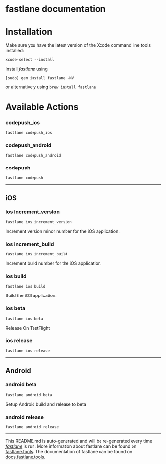 fastlane documentation
================
# Installation

Make sure you have the latest version of the Xcode command line tools installed:

```
xcode-select --install
```

Install _fastlane_ using
```
[sudo] gem install fastlane -NV
```
or alternatively using `brew install fastlane`

# Available Actions
### codepush_ios
```
fastlane codepush_ios
```

### codepush_android
```
fastlane codepush_android
```

### codepush
```
fastlane codepush
```


----

## iOS
### ios increment_version
```
fastlane ios increment_version
```
Increment version minor number for the iOS application.
### ios increment_build
```
fastlane ios increment_build
```
Increment build number for the iOS application.
### ios build
```
fastlane ios build
```
Build the iOS application.
### ios beta
```
fastlane ios beta
```
Release On TestFlight
### ios release
```
fastlane ios release
```


----

## Android
### android beta
```
fastlane android beta
```
Setup Android build and release to beta
### android release
```
fastlane android release
```


----

This README.md is auto-generated and will be re-generated every time [_fastlane_](https://fastlane.tools) is run.
More information about fastlane can be found on [fastlane.tools](https://fastlane.tools).
The documentation of fastlane can be found on [docs.fastlane.tools](https://docs.fastlane.tools).
